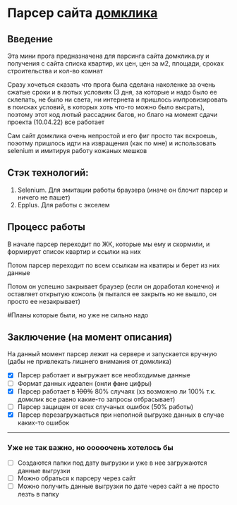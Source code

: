 # Парсер сайта [домклика](https://ekaterinburg.domclick.ru/?utm_referrer=https%3A%2F%2Fwww.yandex.ru%2Fclck%2Fjsredir%3Ffrom%3Dyandex.ru%3Bsuggest%3Bbrowser%26text%3D)

## Введение
Эта мини прога предназначена для парсинга сайта домклика.ру и получения с сайта списка квартир, их цен, цен за м2, площади, сроках строительства и кол-во комнат

Сразу хочеться сказать что прога была сделана наколенке за очень сжатые сроки и в лютых условиях (3 дня, за которые и надо было ее склепать, не было ни света, ни интернета и пришлось импровизировать в поисках 
условий, в которых хоть что-то можно было высрать), поэтому этот код лютый рассадник багов, но благо на момент сдачи проекта (10.04.22) все работает

Сам сайт домклика очень непростой и его фиг просто так вскроешь, поэотму пришлось идти на извращения (как по мне) и использовать selenium и имитируя работу кожаных мешков


## Стэк технологий:
1. Selenium. Для эмитации работы браузера (иначе он блочит парсер и ничего не пашет)
2. Epplus. Для работы с экселем

## Процесс работы

В начале парсер переходит по ЖК, которые мы ему и скормили, и формирует список квартир и ссылки на них

Потом парсер переходит по всем ссылкам на кватиры и берет из них данные

Потом он успешно закрывает браузер (если он доработал конечно) и оставляет открытую консоль (я пытался ее закрыть но не вышло, он просто ее незакрывает)

#Планы которые были, но уже не сильно надо 
## Заключение (на момент описания)
На данный момент парсер лежит на сервере и запускается вручную (дабы не привлекать лишнего внимания от домклика)

 - [x] Парсер работает и выгружает все необходимые данные
 - [ ] Формат данных идеален (онли ~~фанс~~ цифры)
 - [x] Парсер работает в ~~100%~~ 80% случаях (хз возможно ли 100% т.к. домклик все равно какие-то запросы отбрасывает)
 - [ ] Парсер защищен от всех случаных ошибок (50% работы) 
 - [x] Парсер перезагружаеться при неполной выгрузке данных в случае каких-то ошибок 

---

### Уже не так важно, но ооооочень хотелось бы  

 - [ ] Создаются папки под дату выгрузки и уже в нее загружаются данные выгрузки
 - [ ] Можно обраться к парсеру через сайт 
 - [ ] Можно получить данные выгрузки по дате через сайт а не просто лезть в папку 
